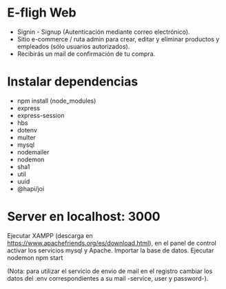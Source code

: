 # E-fligh Web

* Signin - Signup (Autenticación mediante correo electrónico).
* Sitio e-commerce / ruta admin para crear, editar y eliminar productos y empleados (sólo usuarios autorizados).
* Recibirás un mail de confirmación de tu compra.

# Instalar dependencias

- npm install (node_modules)
- express
- express-session
- hbs
- dotenv
- multer
- mysql
- nodemailer
- nodemon
- sha1
- util
- uuid 
- @hapi/joi

# Server en localhost: 3000

Ejecutar XAMPP (descarga en https://www.apachefriends.org/es/download.html), en el panel de control activar los servicios mysql y Apache.
Importar la base de datos.
Ejecutar nodemon npm start

(Nota: para utilizar el servicio de envio de mail en el registro cambiar los datos del .env correspondientes a su mail -service, user y password-).
